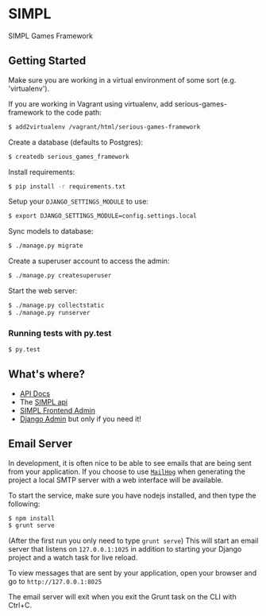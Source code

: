 # SIMPL

SIMPL Games Framework

## Getting Started

Make sure you are working in a virtual environment of some sort (e.g. 'virtualenv').


If you are working in Vagrant using virtualenv, add serious-games-framework to the code path:

```bash
$ add2virtualenv /vagrant/html/serious-games-framework
```

Create a database (defaults to Postgres):

```bash
$ createdb serious_games_framework
```

Install requirements:

```bash
$ pip install -r requirements.txt
```

Setup your `DJANGO_SETTINGS_MODULE` to use:

```bash
$ export DJANGO_SETTINGS_MODULE=config.settings.local
```

Sync models to database:

```bash
$ ./manage.py migrate
```

Create a superuser account to access the admin:

```bash
$ ./manage.py createsuperuser
```

Start the web server:

```bash
$ ./manage.py collectstatic
$ ./manage.py runserver
```

### Running tests with py.test

```bash
$ py.test
```

## What's where?

- [API Docs](http://localhost/docs/)
- The [SIMPL api](http://localhost/apis/)
- [SIMPL Frontend Admin](http://localhost/simpl/)
- [Django Admin](http://localhost/admin/) but only if you need it!

## Email Server

In development, it is often nice to be able to see emails that are being sent from your application. If you choose to use [`MailHog`](https://github.com/mailhog/MailHog) when generating the project a local SMTP server with a web interface will be available.

To start the service, make sure you have nodejs installed, and then type the following:

```bash
$ npm install
$ grunt serve
```

(After the first run you only need to type `grunt serve`) This will start an email server that listens on `127.0.0.1:1025` in addition to starting your Django project and a watch task for live reload.

To view messages that are sent by your application, open your browser and go to `http://127.0.0.1:8025`

The email server will exit when you exit the Grunt task on the CLI with Ctrl+C.
